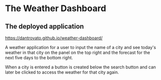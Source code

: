# The Weather Dashboard

## The deployed application

https://dantrovato.github.io/weather-dashboard/

A weather application for a user to input the name of a city and see today's weather in that city on the panel on the top right and the forecast for the next five days to the bottom right.

When a city is entered a button is created below the search button and can later be clicked to access the weather for that city again.
